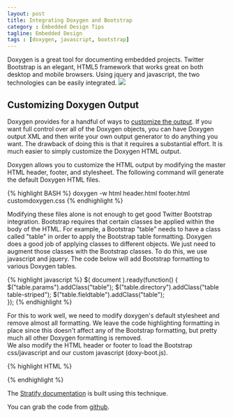 ```yaml
---
layout: post
title: Integrating Doxygen and Bootstrap
category : Embedded Design Tips
tagline: Embedded Design
tags : [doxygen, javascript, bootstrap]
---
```


Doxygen is a great tool for documenting embedded projects.  Twitter Bootstrap is
an elegant, HTML5 framework that works great on both desktop and mobile browsers.  Using
jquery and javascript, the two technologies can be easily integrated.
<img class="post_image" src="{{ BASE_PATH }}/images/doxygen-and-bootstrap.png" />

## Customizing Doxygen Output

Doxygen provides for a handful of ways to [customize the output](http://www.stack.nl/~dimitri/doxygen/manual/customize.html).  If
you want full control over all of the Doxygen objects, you can have Doxygen output XML and then
write your own output generator to do anything you want.  The drawback of doing this is that
it requires a substantial effort.  It is much easier to simply customize the Doxygen HTML
output.

Doxygen allows you to customize the HTML output by modifying the master HTML header, footer, and
stylesheet.  The following command will generate the default Doxygen HTML files.

{% highlight BASH %}
doxygen -w html header.html footer.html customdoxygen.css 
{% endhighlight %}

Modifying these files alone is not enough to get good Twitter Bootstrap integration.  Bootstrap 
requires that certain classes be applied within the body of the HTML.  For example, 
a Bootstrap "table" needs to have a class called "table" in order
to apply the Bootstrap table formatting.  Doxygen does a good job of applying classes
to different objects.  We just need to augment those classes with the Bootstrap classes.  To
do this, we use javascript and jquery.  The code below will add Bootstrap formatting
to various Doxygen tables.

{% highlight javascript %}
$( document ).ready(function() {
	$("table.params").addClass("table");
	$("table.directory").addClass("table table-striped");
	$("table.fieldtable").addClass("table");	
});
{% endhighlight %}

For this to work well, we need to modify doxygen's default stylesheet and remove almost all
formatting.  We leave the code highlighting formatting in place since this doesn't affect
any of the Bootstrap formatting, but pretty much all other Doxygen formatting is removed.  
We also modify the HTML header or footer to load the Bootstrap css/javascript and 
our custom javascript (doxy-boot.js).

{% highlight HTML %}
<link href="bootstrap3/css/bootstrap.min.css" rel="stylesheet">
<script src="bootstrap3/js/jquery-2.0.3.min.js"></script>
<script src="bootstrap3/js/bootstrap.min.js"></script>
<script type="text/javascript" src="doxy-boot.js"></script>
{% endhighlight %}

The [Stratify documentation](StratifyLib/html) is built using this technique.

You can grab the code from [github](https://github.com/StratifyLabs/Doxygen-Bootstrap).

